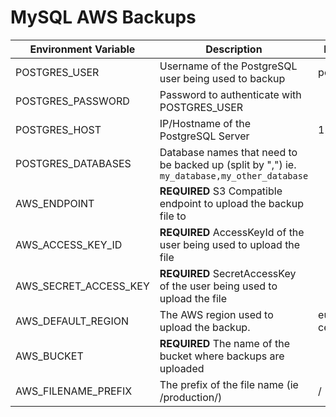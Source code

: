 # MySQL AWS Backups

| Environment Variable  | Description                                                                                              | Default      |
|-----------------------|----------------------------------------------------------------------------------------------------------|--------------|
| POSTGRES_USER            | Username of the PostgreSQL user being used to backup                                                          | postgres         |
| POSTGRES_PASSWORD        | Password to authenticate with POSTGRES_USER                                                                 |              |
| POSTGRES_HOST            | IP/Hostname of the PostgreSQL Server                                                                          | 127.0.0.1    |
| POSTGRES_DATABASES       | Database names that need to be backed up (split by ",") ie. `my_database,my_other_database` |              |
| AWS_ENDPOINT          | **REQUIRED** S3 Compatible endpoint to upload the backup file to                                         |              |
| AWS_ACCESS_KEY_ID     | **REQUIRED** AccessKeyId of the user being used to upload the file                                       |              |
| AWS_SECRET_ACCESS_KEY | **REQUIRED** SecretAccessKey of the user being used to upload the file                                   |              |
| AWS_DEFAULT_REGION    | The AWS region used to upload the backup.                                                                | eu-central-1 |
| AWS_BUCKET            | **REQUIRED** The name of the bucket where backups are uploaded                                           |              |
| AWS_FILENAME_PREFIX       | The prefix of the file name (ie /production/)                                                                   | /            |